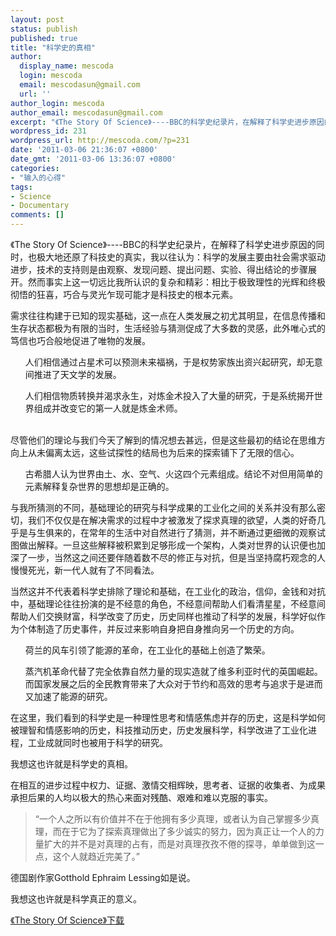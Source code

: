 ```yaml
---
layout: post
status: publish
published: true
title: "科学史的真相"
author:
  display_name: mescoda
  login: mescoda
  email: mescodasun@gmail.com
  url: ''
author_login: mescoda
author_email: mescodasun@gmail.com
excerpt: "《The Story Of Science》----BBC的科学史纪录片，在解释了科学史进步原因的同时，也极大地还原了科技史的真实，我以往认为：科学的发展主要由社会需求驱动进步，技术的支持则是由观察、发现问题、提出问题、实验、得出结论的步骤展开。然而事实上这一切远比我所认识的复杂和精彩：相比于极致理性的光辉和终极彻悟的狂喜，巧合与灵光乍现可能才是科技史的根本元素。\r\n\r\n需求往往构建于已知的现实基础，这一点在人类发展之初尤其明显，在信息传播和生存状态都极为有限的当时，生活经验与猜测促成了大多数的灵感，此外唯心式的笃信也巧合般地促进了唯物的发展。\r\n\r\n<ul>人们相信通过占星术可以预测未来福祸，于是权势家族出资兴起研究，却无意间推进了天文学的发展。</ul>\r\n\r\n<ul>人们相信物质转换并渴求永生，对炼金术投入了大量的研究，于是系统揭开世界组成并改变它的第一人就是炼金术师。</ul>\r\n\r\n"
wordpress_id: 231
wordpress_url: http://mescoda.com/?p=231
date: '2011-03-06 21:36:07 +0800'
date_gmt: '2011-03-06 13:36:07 +0800'
categories:
- "输入的心得"
tags:
- Science
- Documentary
comments: []
---
```

<p>《The Story Of Science》----BBC的科学史纪录片，在解释了科学史进步原因的同时，也极大地还原了科技史的真实，我以往认为：科学的发展主要由社会需求驱动进步，技术的支持则是由观察、发现问题、提出问题、实验、得出结论的步骤展开。然而事实上这一切远比我所认识的复杂和精彩：相比于极致理性的光辉和终极彻悟的狂喜，巧合与灵光乍现可能才是科技史的根本元素。</p>
<p>需求往往构建于已知的现实基础，这一点在人类发展之初尤其明显，在信息传播和生存状态都极为有限的当时，生活经验与猜测促成了大多数的灵感，此外唯心式的笃信也巧合般地促进了唯物的发展。</p>
<ul>人们相信通过占星术可以预测未来福祸，于是权势家族出资兴起研究，却无意间推进了天文学的发展。</ul>
<ul>人们相信物质转换并渴求永生，对炼金术投入了大量的研究，于是系统揭开世界组成并改变它的第一人就是炼金术师。</ul>
<p><a id="more"></a><a id="more-231"></a><br />
尽管他们的理论与我们今天了解到的情况想去甚远，但是这些最初的结论在思维方向上从未偏离太远，这些试探性的结局也为后来的探索铺下了无限的信心。</p>
<ul>古希腊人认为世界由土、水、空气、火这四个元素组成。结论不对但用简单的元素解释复杂世界的思想却是正确的。</ul>
<p>与我所猜测的不同，基础理论的研究与科学成果的工业化之间的关系并没有那么密切，我们不仅仅是在解决需求的过程中才被激发了探求真理的欲望，人类的好奇几乎是与生俱来的，在常年的生活中对自然进行了猜测，并不断通过更细微的观察试图做出解释。一旦这些解释被积累到足够形成一个架构，人类对世界的认识便也加深了一步，当然这之间还要伴随着数不尽的修正与对抗，但是当坚持腐朽观念的人慢慢死光，新一代人就有了不同看法。</p>
<p>当然这并不代表着科学史排除了理论和基础，在工业化的政治，信仰，金钱和对抗中，基础理论往往扮演的是不经意的角色，不经意间帮助人们看清星星，不经意间帮助人们交换财富，科学改变了历史，历史同样也推动了科学的发展，科学好似作为个体制造了历史事件，并反过来影响自身把自身推向另一个历史的方向。</p>
<ul>荷兰的风车引领了能源的革命，在工业化的基础上创造了繁荣。</ul>
<ul>蒸汽机革命代替了完全依靠自然力量的现实造就了维多利亚时代的英国崛起。而国家发展之后的全民教育带来了大众对于节约和高效的思考与追求于是进而又加速了能源的研究。</ul>
<p>在这里，我们看到的科学史是一种理性思考和情感焦虑并存的历史，这是科学如何被理智和情感影响的历史，科技推动历史，历史发展科学，科学改进了工业化进程，工业成就同时也被用于科学的研究。</p>
<p>我想这也许就是科学史的真相。</p>
<p>在相互的进步过程中权力、证据、激情交相辉映，思考者、证据的收集者、为成果承担后果的人均以极大的热心来面对残酷、艰难和难以克服的事实。</p>
<blockquote><p>“一个人之所以有价值并不在于他拥有多少真理，或者认为自己掌握多少真理，而在于它为了探索真理做出了多少诚实的努力，因为真正让一个人的力量扩大的并不是对真理的占有，而是对真理孜孜不倦的探寻，单单做到这一点，这个人就趋近完美了。”</p></blockquote>
<p>德国剧作家Gotthold Ephraim Lessing如是说。</p>
<p>我想这也许就是科学真正的意义。</p>
<p><a href="http://www.verycd.com/topics/2861287/">《The Story Of Science》下载</a></p>
